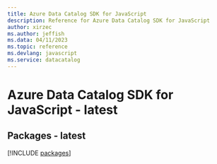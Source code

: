 ```yaml
---
title: Azure Data Catalog SDK for JavaScript
description: Reference for Azure Data Catalog SDK for JavaScript
author: xirzec
ms.author: jeffish
ms.data: 04/11/2023
ms.topic: reference
ms.devlang: javascript
ms.service: datacatalog
---
```

# Azure Data Catalog SDK for JavaScript - latest
## Packages - latest
[!INCLUDE [packages](data-catalog-index.md)]